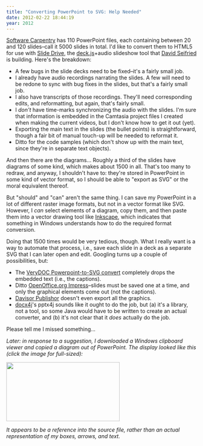 ```yaml
---
title: "Converting PowerPoint to SVG: Help Needed"
date: 2012-02-22 18:44:19
year: 2012
---
```

<a href="https://software-carpentry.org">Software Carpentry</a> has 110 PowerPoint files, each containing between 20 and 120 slides–call it 5000 slides in total. I'd like to convert them to HTML5 for use with <a href="https://github.com/dseif/slide-drive">Slide Drive</a>, the <a href="http://imakewebthings.github.com/deck.js/">deck.js</a>+audio slideshow tool that <a href="http://dseifried.wordpress.com/">David Seifried</a> is building. Here's the breakdown:
<ul>
	<li>A few bugs in the slide decks need to be fixed–it's a fairly small job.</li>
	<li>I already have audio recordings narrating the slides. A few will need to be redone to sync with bug fixes in the slides, but that's a fairly small job.</li>
	<li>I also have transcripts of those recordings. They'll need corresponding edits, and reformatting, but again, that's fairly small.</li>
	<li>I <em>don't</em> have time-marks synchronizing the audio with the slides. I'm sure that information is embedded in the Camtasia project files I created when making the current videos, but I don't know how to get it out (yet).</li>
	<li>Exporting the main text in the slides (the bullet points) is straightforward, though a fair bit of manual touch-up will be needed to reformat it.</li>
	<li>Ditto for the code samples (which don't show up with the main text, since they're in separate text objects).</li>
</ul>
And then there are the diagrams... Roughly a third of the slides have diagrams of some kind, which makes about 1500 in all. That's too many to redraw, and anyway, I shouldn't have to: they're stored in PowerPoint in some kind of vector format, so I should be able to "export as SVG" or the moral equivalent thereof.

But "should" and "can" aren't the same thing. I can save my PowerPoint in a lot of different raster image formats, but not in a vector format like SVG. However, I <em>can</em> select elements of a diagram, copy them, and then paste them into a vector drawing tool like <a href="http://inkscape.org/">Inkscape</a>, which indicates that something in Windows understands how to do the required format conversion.

Doing that 1500 times would be very tedious, though. What I really want is a way to automate that process, i.e., save each slide in a deck as a separate SVG that I can later open and edit. Googling turns up a couple of possibilities, but:
<ul>
	<li>The <a href="http://www.verydoc.com/doc-to-any/powerpoint-to-svg.html">VeryDOC Powerpoint-to-SVG convert</a> completely drops the embedded text (i.e., the captions).</li>
	<li>Ditto <a href="http://www.openoffice.org/product/impress.html">OpenOffice.org Impress</a>–slides must be saved one at a time, and only the graphical elements come out (not the captions).</li>
	<li><a href="http://www.davisor.com/transformations/ppt-to-svg-java.html">Davisor Publishor</a> doesn't even export all the graphics.</li>
	<li><a href="http://www.docx4java.org/trac/docx4j">docx4j</a>'s pptx4j sounds like it ought to do the job, but (a) it's a library, not a tool, so some Java would have to be written to create an actual converter, and (b) it's not clear that it <em>does</em> actually do the job.</li>
</ul>
Please tell me I missed something...

<em>Later: in response to a suggestion, I downloaded a Windows clipboard viewer and copied a diagram out of PowerPoint. The display looked like this (click the image for full-sized):</em>

<img title="Capture" src="{{'/files/2012/02/Capture-300x156.png' | relative_url}}" alt="" width="300" height="156" />

<em>It appears to be a reference into the source file, rather than an actual representation of my boxes, arrows, and text.</em>
